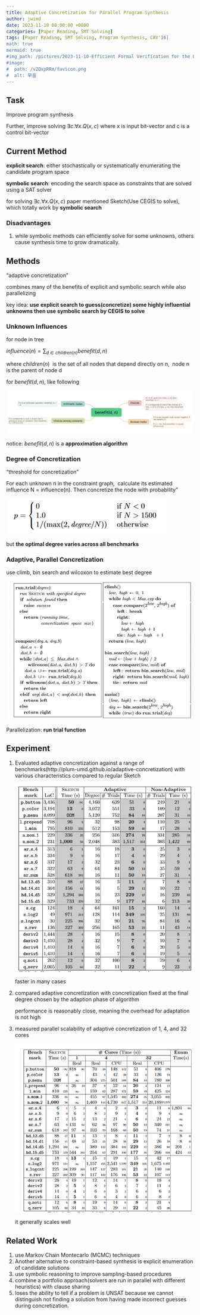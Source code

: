 ```yaml
---
title: Adaptive Concretization for Parallel Program Synthesis
author: jwimd
date: 2023-11-10 08:00:00 +0800
categories: [Paper Reading, SMT Solving]
tags: [Paper Reading, SMT Solving, Program Synthesis, CAV'16]
math: true
mermaid: true
#img_path: /pictures/2023-11-10-Efficient Formal Verification for the Linux Kernel/
#image:
#  path: /vZQxpRRm/favicon.png
#  alt: 早苗
---
```


## Task

Improve program synthesis

Further, improve solving $∃c.∀x.Q(x, c)$ where x is input bit-vector and c is a control bit-vector

## Current Method

**explicit search**: either stochastically or systematically enumerating the candidate program space

**symbolic search**: encoding the search space as constraints that are solved using a SAT solver

for solving $∃c.∀x.Q(x, c)$ paper mentioned Sketch(Use CEGIS to solve), which totally work by **symbolic search**

### Disadvantages

1.  while symbolic methods can efficiently solve for some unknowns, others cause synthesis time to grow dramatically.

## Methods

“adaptive concretization”

combines many of the benefits of explicit and symbolic search while also parallelizing

key idea: **use** **explicit search to guess(concretize) some highly influential unknowns then use symbolic search by CEGIS to solve**

### Unknown Influences

for node in tree

$influence(n) = ∑ _{d∈children(n)} benefit(d, n)$

where $children(n)$  is the set of all nodes that depend directly on n,  node n is the parent of node d

for $benefit(d, n)$, like following

![\<img alt="" data-attachment-key="MUVJBMUZ" width="1650" height="386" src="../assets/img/pictures/2023-11-10-Adaptive-Concretization-for-Parallel-Program-Synthesis/MUVJBMUZ.png" ztype="zimage">](../assets/img/pictures/2023-11-10-Adaptive-Concretization-for-Parallel-Program-Synthesis/MUVJBMUZ.png)

notice: $benefit(d, n)$ is a **approximation algorithm**

### Degree of Concretization

“threshold for concretization”

For each unknown n in the constraint graph,  calculate its estimated influence N = influence(n). Then concretize the node with probability”

![\<img alt="" data-attachment-key="TEH6WMHF" width="432" height="98" src="../assets/img/pictures/2023-11-10-Adaptive-Concretization-for-Parallel-Program-Synthesis/TEH6WMHF.png" ztype="zimage">](../assets/img/pictures/2023-11-10-Adaptive-Concretization-for-Parallel-Program-Synthesis/TEH6WMHF.png)

but **the optimal degree varies across all benchmarks**

### Adaptive, Parallel Concretization

use climb, bin search and wilcoxon to estimate best degree

![\<img alt="" data-attachment-key="58IUB6V4" width="779" height="579" src="../assets/img/pictures/2023-11-10-Adaptive-Concretization-for-Parallel-Program-Synthesis/58IUB6V4.png" ztype="zimage">](../assets/img/pictures/2023-11-10-Adaptive-Concretization-for-Parallel-Program-Synthesis/58IUB6V4.png)

Parallelization: **run trial function**

## Experiment

1.  Evaluated adaptive concretization against a range of benchmarks(http\://plum-umd.github.io/adaptive-concretization) with various characteristics compared to regular Sketch

    ![\<img alt="" data-attachment-key="L4BWLV88" width="682" height="718" src="../assets/img/pictures/2023-11-10-Adaptive-Concretization-for-Parallel-Program-Synthesis/L4BWLV88.png" ztype="zimage">](../assets/img/pictures/2023-11-10-Adaptive-Concretization-for-Parallel-Program-Synthesis/L4BWLV88.png)

    faster in many cases

2.  compared adaptive concretization with concretization fixed at the final degree chosen by the adaption phase of algorithm

    performance is reasonably close, meaning the overhead for adaptation is not high

3.  measured parallel scalability of adaptive concretization of 1, 4, and 32 cores

    ![\<img alt="" data-attachment-key="X29MWDJA" width="730" height="690" src="../assets/img/pictures/2023-11-10-Adaptive-Concretization-for-Parallel-Program-Synthesis/X29MWDJA.png" ztype="zimage">](../assets/img/pictures/2023-11-10-Adaptive-Concretization-for-Parallel-Program-Synthesis/X29MWDJA.png)

    it generally scales well

## Related Work

1.  use Markov Chain Montecarlo (MCMC) techniques
2.  Another alternative to constraint-based synthesis is explicit enumeration of candidate solutions
3.  use symbolic reasoning to improve sampling-based procedures
4.  combine a portfolio approach(solvers are run in parallel with different heuristics) with clause sharing
5.  loses the ability to tell if a problem is UNSAT because we cannot distinguish not finding a solution from having made incorrect guesses during concretization.
